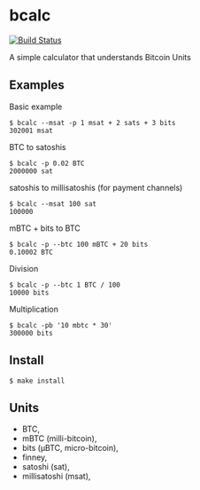 
# bcalc

[![Build Status](https://travis-ci.org/jb55/bcalc.svg)](https://travis-ci.org/jb55/bcalc)

  A simple calculator that understands Bitcoin Units

## Examples

  Basic example

    $ bcalc --msat -p 1 msat + 2 sats + 3 bits
    302001 msat

  BTC to satoshis

    $ bcalc -p 0.02 BTC
    2000000 sat

  satoshis to millisatoshis (for payment channels)

    $ bcalc --msat 100 sat
    100000

  mBTC + bits to BTC

    $ bcalc -p --btc 100 mBTC + 20 bits
    0.10002 BTC

  Division

    $ bcalc -p --btc 1 BTC / 100
    10000 bits

  Multiplication

    $ bcalc -pb '10 mbtc * 30'
    300000 bits

## Install

    $ make install

## Units

  - BTC,
  - mBTC (milli-bitcoin),
  - bits (μBTC, micro-bitcoin),
  - finney,
  - satoshi (sat),
  - millisatoshi (msat),
